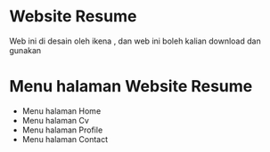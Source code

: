 # Website Resume
Web ini di desain oleh ikena , dan web ini boleh kalian download dan gunakan
# Menu halaman Website Resume
 * Menu halaman Home
 * Menu halaman Cv
 * Menu halaman Profile
 * Menu halaman Contact
